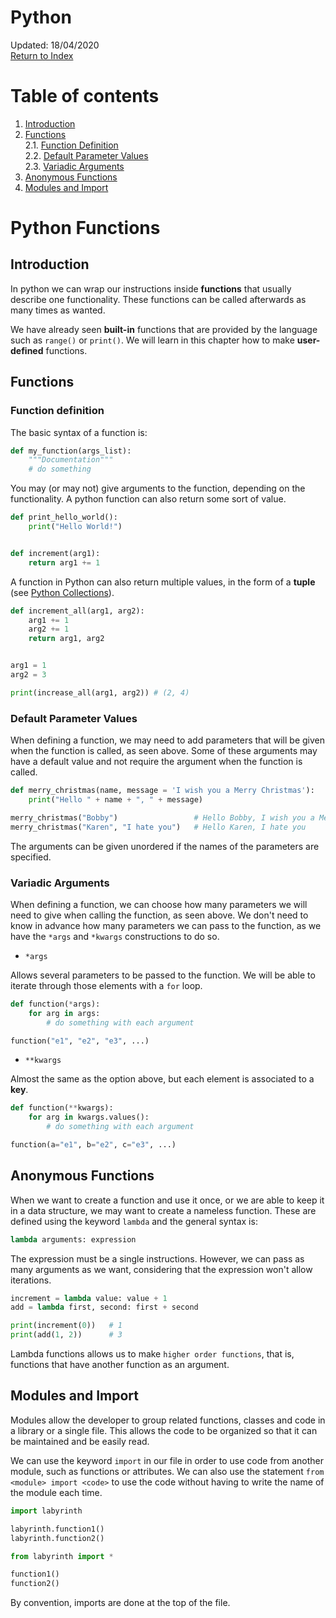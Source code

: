 Python
=========================
Updated: 18/04/2020\
[Return to Index](./00_python_index.md)

# Table of contents

1. [Introduction](#introduction)
2. [Functions](#functions)\
2.1. [Function Definition](#function-definition)\
2.2. [Default Parameter Values](#default-parameter-values)\
2.3. [Variadic Arguments](#variadic-arguments)
3. [Anonymous Functions](#anonymous-functions)
4. [Modules and Import](#modules-and-import)

# Python Functions

## Introduction

In python we can wrap our instructions inside **functions** that usually describe one functionality. These functions can be called afterwards as many times as wanted.

We have already seen **built-in** functions that are provided by the language such as ``range()`` or ``print()``. We will learn in this chapter how to make **user-defined** functions.

## Functions

### Function definition

The basic syntax of a function is:

```python
def my_function(args_list):
	"""Documentation"""
	# do something
```

You may (or may not) give arguments to the function, depending on the functionality. A python function can also return some sort of value.

```python
def print_hello_world():
	print("Hello World!")


def increment(arg1):
	return arg1 += 1
```

A function in Python can also return multiple values, in the form of a **tuple** (see [Python Collections](./05_python_collections.md)).

```python
def increment_all(arg1, arg2):
	arg1 += 1
	arg2 += 1
	return arg1, arg2


arg1 = 1
arg2 = 3

print(increase_all(arg1, arg2)) # (2, 4)
```

### Default Parameter Values

When defining a function, we may need to add parameters that will be given when the function is called, as seen above. Some of these arguments may have a default value and not require the argument when the function is called.

```python
def merry_christmas(name, message = 'I wish you a Merry Christmas'):
	print("Hello " + name + ", " + message)

merry_christmas("Bobby")                 # Hello Bobby, I wish you a Merry Christmas
merry_christmas("Karen", "I hate you")   # Hello Karen, I hate you
```

The arguments can be given unordered if the names of the parameters are specified.

### Variadic Arguments

When defining a function, we can choose how many parameters we will need to give when calling the function, as seen above. We don't need to know in advance how many parameters we can pass to the function, as we have the ``*args`` and ``*kwargs`` constructions to do so.

* ``*args``

Allows several parameters to be passed to the function. We will be able to iterate through those elements with a ``for`` loop.

```python
def function(*args):
    for arg in args:
        # do something with each argument

function("e1", "e2", "e3", ...)
```

* ``**kwargs``

Almost the same as the option above, but each element is associated to a **key**.

```python
def function(**kwargs):
    for arg in kwargs.values():
        # do something with each argument

function(a="e1", b="e2", c="e3", ...)
```

## Anonymous Functions

When we want to create a function and use it once, or we are able to keep it in a data structure, we may want to create a nameless function. These are defined using the keyword ``lambda`` and the general syntax is:

```python
lambda arguments: expression
```

The expression must be a single instructions. However, we can pass as many arguments as we want, considering that the expression won't allow iterations.

```python
increment = lambda value: value + 1
add = lambda first, second: first + second

print(increment(0))   # 1
print(add(1, 2))      # 3
```

Lambda functions allows us to make ``higher order functions``, that is, functions that have another function as an argument.

## Modules and Import

Modules allow the developer to group related functions, classes and code in a library or a single file. This allows the code to be organized so that it can be maintained and be easily read.

We can use the keyword ``import`` in our file in order to use code from another module, such as functions or attributes. We can also use the statement ``from <module> import <code>`` to use the code without having to write the name of the module each time.

```python
import labyrinth

labyrinth.function1()
labyrinth.function2()

from labyrinth import *

function1()
function2()
```

By convention, imports are done at the top of the file.